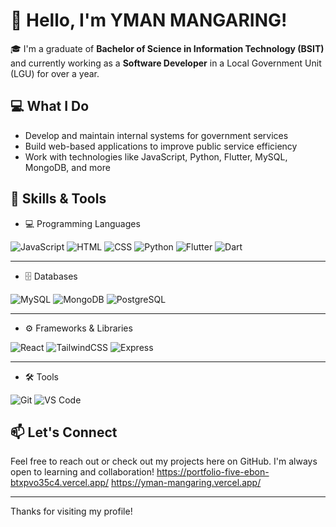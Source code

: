 # 👋 Hello, I'm YMAN MANGARING!

🎓 I'm a graduate of **Bachelor of Science in Information Technology (BSIT)** and currently working as a **Software Developer** in a Local Government Unit (LGU) for over a year.

## 💻 What I Do
- Develop and maintain internal systems for government services
- Build web-based applications to improve public service efficiency
- Work with technologies like JavaScript, Python, Flutter, MySQL, MongoDB, and more

## 🚀 Skills & Tools
- 💻 Programming Languages

![JavaScript](https://img.shields.io/badge/JavaScript-F7DF1E?style=for-the-badge&logo=javascript&logoColor=black)
![HTML](https://img.shields.io/badge/HTML5-E34F26?style=for-the-badge&logo=html5&logoColor=white)
![CSS](https://img.shields.io/badge/CSS3-1572B6?style=for-the-badge&logo=css3&logoColor=white)
![Python](https://img.shields.io/badge/Python-3776AB?style=for-the-badge&logo=python&logoColor=white)
![Flutter](https://img.shields.io/badge/Flutter-02569B?style=for-the-badge&logo=flutter&logoColor=white)
![Dart](https://img.shields.io/badge/Dart-0175C2?style=for-the-badge&logo=dart&logoColor=white)

---

- 🗄️ Databases

![MySQL](https://img.shields.io/badge/MySQL-4479A1?style=for-the-badge&logo=mysql&logoColor=white)
![MongoDB](https://img.shields.io/badge/MongoDB-47A248?style=for-the-badge&logo=mongodb&logoColor=white)
![PostgreSQL](https://img.shields.io/badge/PostgreSQL-4169E1?style=for-the-badge&logo=postgresql&logoColor=white)

---

- ⚙️ Frameworks & Libraries

![React](https://img.shields.io/badge/React-61DAFB?style=for-the-badge&logo=react&logoColor=black)
![TailwindCSS](https://img.shields.io/badge/TailwindCSS-38B2AC?style=for-the-badge&logo=tailwind-css&logoColor=white)
![Express](https://img.shields.io/badge/Express.js-000000?style=for-the-badge&logo=express&logoColor=white)

---

- 🛠️ Tools

![Git](https://img.shields.io/badge/Git-F05032?style=for-the-badge&logo=git&logoColor=white)
![VS Code](https://img.shields.io/badge/VS%20Code-007ACC?style=for-the-badge&logo=visual-studio-code&logoColor=white)



## 📫 Let's Connect
Feel free to reach out or check out my projects here on GitHub. I'm always open to learning and collaboration!
https://portfolio-five-ebon-btxpvo35c4.vercel.app/
https://yman-mangaring.vercel.app/

---

Thanks for visiting my profile!
